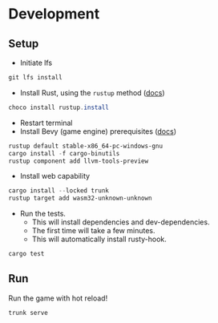 # Development

## Setup

- Initiate lfs

```powershell
git lfs install
```

- Install Rust, using the `rustup` method ([docs](https://www.rust-lang.org/tools/install))

```powershell
choco install rustup.install
```

- Restart terminal
- Install Bevy (game engine) prerequisites ([docs](https://bevyengine.org/learn/book/getting-started/setup/))

```powershell
rustup default stable-x86_64-pc-windows-gnu
cargo install -f cargo-binutils
rustup component add llvm-tools-preview
```

- Install web capability

```powershell
cargo install --locked trunk
rustup target add wasm32-unknown-unknown
```

- Run the tests.
  - This will install dependencies and dev-dependencies. 
  - The first time will take a few minutes.
  - This will automatically install rusty-hook.

```powershell
cargo test
```

## Run

Run the game with hot reload!

```powershell
trunk serve
```

